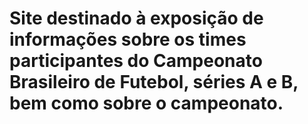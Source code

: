 # Site destinado à exposição de informações sobre os times participantes do Campeonato Brasileiro de Futebol, séries A e B, bem como sobre o campeonato.
